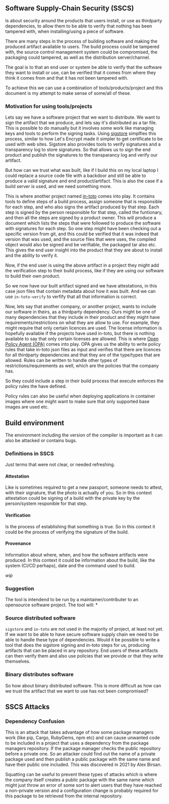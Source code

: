## Software Supply-Chain Security (SSCS)
Is about security around the products that users install, or use as thirdparty
dependencies, to allow them to be able to verify that nothing has been tampered
with, when installing/using a piece of software.

There are many steps in the process of building software and making the produced
artifact available to users. The build process could be tampered with, the
source control management system could be compromised, the packaging could
tampered, as well as the distribution server/channel.

The goal is to that an end user or system be able to verify that the software
they want to install or use, can be verified that it comes from where they think
it comes from and that it has not been tampered with.

To achieve this we can use a combination of tools/products/project and this
document is my attempt to make sense of some/all of these. 

### Motivation for using tools/projects
Lets say we have a software project that we want to distribute. We want to sign
the artifact that we produce, and lets say it's distributed as a tar file. This
is possible to do manually but it involves some work like managing keys and
tools to perform the signing tasks. Using [sigstore](./sigstore.md) simplfies
this process, similar to how Let's Encrypt made it simpler to get certificate
to be used with web sites. Sigstore also provides tools to verify signatures
and a transparency log to store signatures. So that allows us to sign the end
product and publish the signatures to the transparancy log and verify our
artifact.

But how can we trust what was built, like if I build this on my local laptop I
could replace a source code file with a backdoor and still be able to produce a
valid signature and end product/artifact. This is also the case if a build
server is used, and we need something more.

This is where another project named [in-toto](./in-toto.md) comes into play. It
contains tools to define steps of a build process, assign someone that is
responsible for each step, and who also signs the artifact produced by that
step. Each step is signed by the person responsible for that step, called the
funtionary, and then all the steps are signed by a product owner. This will
produce a document which lists the steps that were followed to produce the
software with signatures for each step. So one step might have been checking out
a specific version from git, and this could be verified that it was indeed that
version that was used, and the source files that were uses, the compiled object
would also be signed and be verifiable, the packaged tar also etc. This gives
the end user insight into the product that they are about to install and the
ability to verify it.

Now, if the end user is using the above artifact in a project they might add
the verification step to their build process, like if they are using our
software to build their own product.

So we now have our built artifact signed and we have attestations, in this case
json files that contain metadata about how it was built. And we can use
`in-toto-verify` to verfify that all that information is correct.

Now, lets say that another company, or another project, wants to include our
software in theirs, as a thirdparty dependency. Ours might be one of many
dependencies that they include in their product and they might have
requirements/restrictions on what they are allow to use. For example, they might
require that only certain licences are used. The license information is
hopefully available if the projects have used in-toto, but there is nothing
available to say that only certain licenses are allowed. This is where
[Open Policy Agent (OPA)](./opa.md) comes into play. OPA gives us the ability to
write policy rules that take in-toto json files as input and verifies that there
are licences for all thirdparty dependencies and that they are of the type/types
that are allowed. Rules can be written to handle other types of
restrictions/requirements as well, which are the policies that the company has.

So they could include a step in their build process that execute enforces the
policy rules the have defined.

Policy rules can also be useful when deploying applications in container images
where one might want to make sure that only supported base images are used etc.

## Build environment
The environment including the version of the compiler is important as it can
also be attacked or contains bugs.

### Definitions in SSCS
Just terms that were not clear, or needed refreshing.

#### Attestation
Like is sometimes required to get a new passport, someone needs to attest, with
their signature, that the photo is actually of you. So in this context
attestation could be signing of a build with the private key by the
person/system responible for that step.

#### Verification
Is the process of establishing that something is true. So in this
context it could be the process of verifying the signature of the build.

#### Provenance
Information about where, when, and how the software artifacts were produced. In
this context it could be information about the build, like the system
(CI/CD perhaps), date and the command used to build. 

_wip_

### Suggestion
The tool is intendend to be run by a maintainer/contributer to an opensource
software project.
The tool will:
* 

### Source distributed software
`sigstore` and `in-toto` are not used in the majority of project, at least not
yet.  If we want to be able to have secure software supply chain we need to be
able to handle these type of dependencies. Would it be possible to write a tool
that does the sigstore signing and in-toto steps for us, producing artifacts
that can be placed in any repository. End users of these artifacts can then
verify them and also use policies that we provide or that they write themselves.

### Binary distributes software
So how about binary distributed software. This is more difficult as how can we
trust the artifact that we want to use has not been compromised?


## SSCS Attacks

### Dependency Confusion
This is an attack that takes advantage of how some package managers work (like
pip, Cargo, RubyGems, npm etc) and can cause unwanted code to be included in a
project that uses a dependency from the package managers repository. If the
package manager checks the public repository before a private one. So an
attacker could find out the name of a private package used and then publish a
public package with the same name and have their public one included.
This was discovered in 2021 by Alex Birsan.

Squatting can be useful to prevent these types of attacks which is where the
company itself creates a public package with the same name which might just
throw an error of some sort to alert users that they have reached a non-private
version and a configuration change is probably required for this package to be
retrieved from the internal repository.
